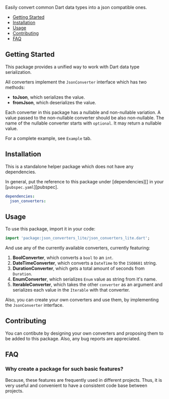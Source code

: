 Easily convert common Dart data types into a json compatible ones.

- [Getting Started](#getting-started)
- [Installation](#installation)
- [Usage](#usage)
- [Contributing](#contributing)
- [FAQ](#faq)

## Getting Started

This package provides a unified way to work with Dart data type serialization.

All converters implement the `JsonConverter` interface which has two methods:

- **toJson**, which serializes the value.
- **fromJson**, which deserializes the value.

Each converter in this package has a nullable and non-nullable variation.
A value passed to the non-nullable converter should be also non-nullable.
The name of the nullable converter starts with `optional`. It may return a
nullable value.

For a complete example, see `Example` tab.

## Installation

This is a standalone helper package which does not have any dependencies.

In general, put the reference to this package under [dependencies][] in your
[`pubspec.yaml`][pubspec].

```yaml
dependencies:
  json_converters:
```

## Usage

To use this package, import it in your code:

```dart
import 'package:json_converters_lite/json_converters_lite.dart';
```

And use any of the currently available converters, currently featuring:

1. **BoolConverter**, which converts a `bool` to an `int`.
2. **DateTimeConverter**, which converts a `DateTime` to the `ISO8601` string.
3. **DurationConverter**, which gets a total amount of seconds from `Duration`.
4. **EnumConverter**, which serializes `Enum` value as string from it's name.
5. **IterableConverter**, which takes the other `converter` as an argument and
   serializes each value in the `Iterable` with that converter.

Also, you can create your own converters and use them, by implementing the
`JsonConverter` interface.

## Contributing

You can contibute by designing your own converters and proposing them to be
added to this package. Also, any bug reports are appreciated.

## FAQ

### Why create a package for such basic features?

Because, these features are frequently used in different projects. Thus, it is
very useful and convenient to have a consistent code base between projects.
